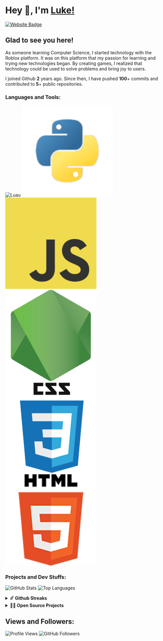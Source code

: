 # Hey 👋, I'm [Luke!](https://github.com/Lukejdjd/)

[![Website Badge](https://img.shields.io/badge/Website-3b5998?style=flat-square&logo=google-chrome&logoColor=white)](https://lukejdjd.github.io/)

## Glad to see you here!

As someone learning Computer Science, I started technology with the Roblox platform. It was on this platform that my passion for learning and trying new technologies began. By creating games, I realized that technology could be used to solve problems and bring joy to users.

I joined Github **2** years ago. Since then, I have pushed **100**+ commits and contributed to **5**+ public repositories.

### Languages and Tools:

![Luau](https://luau-lang.org/assets/images/luau-88.png)
![Python](https://raw.githubusercontent.com/github/explore/80688e429a7d4ef2fca1e82350fe8e3517d3494d/topics/python/python.png)
![JavaScript](https://raw.githubusercontent.com/github/explore/80688e429a7d4ef2fca1e82350fe8e3517d3494d/topics/javascript/javascript.png)
![Node.js](https://raw.githubusercontent.com/github/explore/80688e429a7d4ef2fca1e82350fe8e3517d3494d/topics/nodejs/nodejs.png)
![CSS](https://raw.githubusercontent.com/github/explore/80688e429a7d4ef2fca1e82350fe8e3517d3494d/topics/css/css.png)
![HTML](https://raw.githubusercontent.com/github/explore/80688e429a7d4ef2fca1e82350fe8e3517d3494d/topics/html/html.png)

### Projects and Dev Stuffs:

![GitHub Stats](https://github-readme-stats.vercel.app/api?username=Lukejdjd&show_icons=true&hide_border=true&&count_private=true&include_all_commits=true)
![Top Languages](https://github-readme-stats.vercel.app/api/top-langs/?username=Lukejdjd&exclude_repo=KNN-Image-Classification&show_icons=true&hide_border=true&layout=compact&langs_count=8)

<details>
  <summary><b>☄️ Github Streaks</b></summary>
  <br />
  <img src="https://github-readme-streak-stats.herokuapp.com/?user=Lukejdjd&hide_border=true" />
</details>

<details>
  <summary><b>🧑‍🚀 Open Source Projects</b></summary>
  <br />
  - [🚀 Discord Meme](https://github.com/Lukejdjd/Discord-Meme)
    - Stars: ![Stars](https://img.shields.io/github/stars/Lukejdjd/Discord-Meme?style=flat-square&labelColor=343b41)
    - Forks: ![Forks](https://img.shields.io/github/forks/Lukejdjd/Discord-Meme?style=flat-square&labelColor=343b41)
    - Issues: ![Issues](https://img.shields.io/github/issues/Lukejdjd/Discord-Meme?style=flat-square)
    - Pull Requests: ![Pull Requests](https://img.shields.io/github/issues-pr/Lukejdjd/Discord-Meme?style=flat-square)
    - Language: ![Language](https://img.shields.io/github/languages/top/Lukejdjd/Discord-Meme?style=flat-square)
</details>

## Views and Followers:
![Profile Views](https://komarev.com/ghpvc/?username=Lukejdjd)
![GitHub Followers](https://img.shields.io/github/followers/Lukejdjd?label=Followers&style=social)
